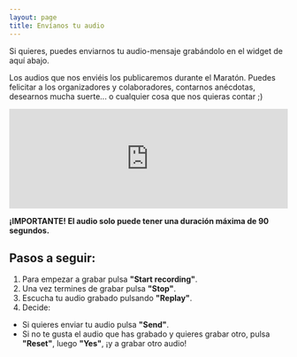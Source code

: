 ```yaml
---
layout: page
title: Envíanos tu audio
---
```

Si quieres, puedes enviarnos tu audio-mensaje grabándolo en el widget de aquí abajo.

Los audios que nos enviéis los publicaremos durante el Maratón. Puedes felicitar a los organizadores y colaboradores, contarnos anécdotas, desearnos mucha suerte... o cualquier cosa que nos quieras contar ;)

<iframe src="https://www.speakpipe.com/widget/inline/yxq7g04nf2lgwbweidm5vtgppoxdzj0c" frameborder="0" width="100%" height="180px"></iframe>

**¡IMPORTANTE! El audio solo puede tener una duración máxima de 90 segundos.**

## Pasos a seguir:

1. Para empezar a grabar pulsa **"Start recording"**.
2. Una vez termines de grabar pulsa **"Stop"**.
3. Escucha tu audio grabado pulsando **"Replay"**.
4. Decide:
  * Si quieres enviar tu audio pulsa **"Send"**.
  * Si no te gusta el audio que has grabado y quieres grabar otro, pulsa **"Reset"**, luego **"Yes"**, ¡y a grabar otro audio!

